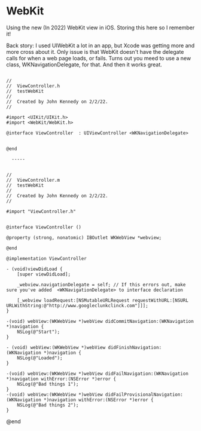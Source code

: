 # WebKit
Using the new (In 2022) WebKit view in iOS. Storing this here so I remember it!

Back story: I used UIWebKit a lot in an app, but Xcode was getting more and more cross about it.
Only issue is that WebKit doesn't have the delegate calls for when a web page loads, or fails.
Turns out you meed to use a new class, WKNavigationDelegate, for that. And then it works great.

```

//
//  ViewController.h
//  testWebKit
//
//  Created by John Kennedy on 2/2/22.
//

#import <UIKit/UIKit.h>
#import <WebKit/WebKit.h>

@interface ViewController  : UIViewController <WKNavigationDelegate>


@end

  -----
  
  
//
//  ViewController.m
//  testWebKit
//
//  Created by John Kennedy on 2/2/22.
//

#import "ViewController.h"


@interface ViewController ()

@property (strong, nonatomic) IBOutlet WKWebView *webview;

@end

@implementation ViewController

- (void)viewDidLoad {
    [super viewDidLoad];
    
    _webview.navigationDelegate = self; // If this errors out, make sure you've added  <WKNavigationDelegate> to interface declaration
    
    [_webview loadRequest:[NSMutableURLRequest requestWithURL:[NSURL URLWithString:@"http://www.googleclunkclinck.com"]]];
}

-(void) webView:(WKWebView *)webView didCommitNavigation:(WKNavigation *)navigation {
    NSLog(@"Start");
}

- (void) webView:(WKWebView *)webView didFinishNavigation:(WKNavigation *)navigation {
    NSLog(@"Loaded");
}

-(void) webView:(WKWebView *)webView didFailNavigation:(WKNavigation *)navigation withError:(NSError *)error {
    NSLog(@"Bad things 1");
}
-(void) webView:(WKWebView *)webView didFailProvisionalNavigation:(WKNavigation *)navigation withError:(NSError *)error {
    NSLog(@"Bad things 2");
}
```


@end

  
  
